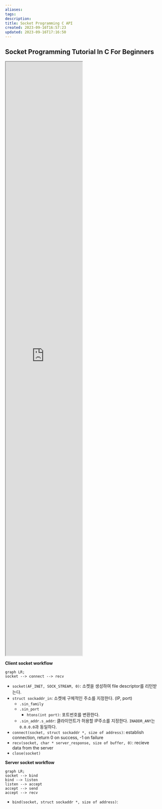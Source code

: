 ```yaml
---
aliases: 
tags: 
description:
title: Socket Programming C API
created: 2023-09-16T16:57:23
updated: 2023-09-16T17:16:50
---
```


## Socket Programming Tutorial In C For Beginners

<iframe title="Socket Programming Tutorial In C For Beginners | Part 1 | Eduonix" src="https://www.youtube.com/embed/LtXEMwSG5-8?feature=oembed" height="113" width="200" allowfullscreen="" allow="fullscreen" style="aspect-ratio: 1.76991 / 1; width: 50%; height: 50%;"></iframe>

**Client socket workflow**

```mermaid
graph LR;
socket --> connect --> recv
```

- `socket(AF_INET, SOCK_STREAM, 0)`: 소켓을 생성하여 file descriptor를 리턴받는다.
- `struct sockaddr_in`: 소켓에 구체적인 주소를 지정한다. (IP, port)
	- `.sin_family`
	- `.sin_port`
		- `htons(int port)`: 포트번호를 변환한다.
	- `.sin_addr.s_addr`: 클라이언트가 허용할 IP주소를 지정한다. `INADDR_ANY`는 `0.0.0.0`과 동일하다.
- `connect(socket, struct sockaddr *, size of address)`: establish connection, return 0 on success, -1 on failure
- `recv(socket, char * server_response, size of buffer, 0)`: recieve data from the server
- `close(socket)`

**Server socket workflow**

```mermaid
graph LR;
socket --> bind
bind --> listen
listen --> accept
accept --> send
accept --> recv
```

- `bind(socket, struct sockaddr *, size of address)`: 